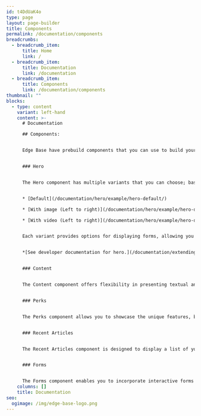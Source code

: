 ```yaml
---
id: t4DdUaK4o
type: page
layout: page-builder
title: Components
permalink: /documentation/components
breadcrumbs:
  - breadcrumb_item:
      title: Home
      link: /
  - breadcrumb_item:
      title: Documentation
      link: /documentation
  - breadcrumb_item:
      title: Components
      link: /documentation/components
thumbnail: ""
blocks:
  - type: content
    variant: left-hand
    content: >-
      # Documentation

      ## Components:


      Edge Base have prebuild components that you can use to build your website:


      ### Hero


      The Hero component has multiple variants that you can choose; based on your design requirements. The available variants are


      * ﻿[Default](/documentation/hero/example/hero-default/)

      * [With image (Left to right)](/documentation/hero/example/hero-default-slider/)

      * [With video (Left to right)](/documentation/hero/example/hero-default-video/)


      Each variant provides options for displaying forms, allowing you to gather user input seamlessly.


      *[See developer documentation for hero.](/documentation/extending/hero)*


      ### Content


      The Content component offers flexibility in presenting textual and multimedia content on your website. It provides options to include videos and lists within your content sections. You can use this component to showcase your products, services, or any other information you want to highlight.


      ### Perks


      The Perks component allows you to showcase the unique features, benefits, or advantages of your product, service, or brand. This component is useful for presenting key selling points and attracting the attention of your website visitors.


      ### Recent Articles


      The Recent Articles component is designed to display a list of your latest blog or news articles. It provides a visually appealing layout for showcasing your content and attracting visitors to explore your articles.


      ### Forms


      The Forms component enables you to incorporate interactive forms into your website. Forms are crucial for collecting user data, such as contact information, feedback, or inquiries. Edge Base offers options for integrating forms seamlessly within different components, such as the Hero component.
    columns: []
    title: Documentation
seo:
  ogimage: /img/edge-base-logo.png
---
```

